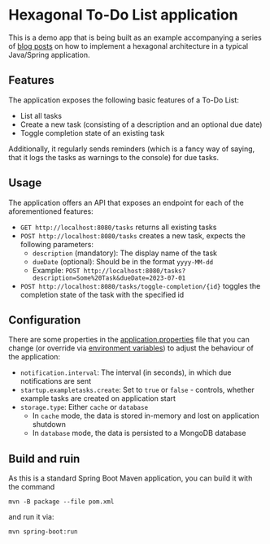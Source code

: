 # Hexagonal To-Do List application

This is a demo app that is being built as an example accompanying a series of [blog posts][Blog] on how to implement a
hexagonal architecture in a typical Java/Spring application.

## Features

The application exposes the following basic features of a To-Do List:

- List all tasks
- Create a new task (consisting of a description and an optional due date)
- Toggle completion state of an existing task

Additionally, it regularly sends reminders (which is a fancy way of saying, that it logs the tasks as warnings to the
console) for due tasks.

## Usage

The application offers an API that exposes an endpoint for each of the aforementioned features:

- `GET http://localhost:8080/tasks` returns all existing tasks
- `POST http://localhost:8080/tasks` creates a new task, expects the following parameters:
    - `description` (mandatory): The display name of the task
    - `dueDate` (optional): Should be in the format `yyyy-MM-dd`
    - Example: `POST http://localhost:8080/tasks?description=Some%20Task&dueDate=2023-07-01`
- `POST http://localhost:8080/tasks/toggle-completion/{id}` toggles the completion state of the task with the specified
  id

## Configuration

There are some properties in the [application.properties][AppProperties] file that you can change (or override
via [environment variables][Env]) to adjust the behaviour of the application:

- `notification.interval`: The interval (in seconds), in which due notifications are sent
- `startup.exampletasks.create`: Set to `true` or `false` - controls, whether example tasks are created on application
  start
- `storage.type`: Either `cache` or `database`
    - In `cache` mode, the data is stored in-memory and lost on application shutdown
    - In `database` mode, the data is persisted to a MongoDB database

## Build and ruin

As this is a standard Spring Boot Maven application, you can build it with the command

```
mvn -B package --file pom.xml
```

and run it via:

```
mvn spring-boot:run
```

[AppProperties]: src/main/resources/application.properties

[//]: # (TODO: Add links to blog posts when they are published)

[Blog]: https://www.colenet.de/blog/

[Env]: https://docs.spring.io/spring-boot/docs/current/reference/htmlsingle/#features.external-config.typesafe-configuration-properties.relaxed-binding.environment-variables
